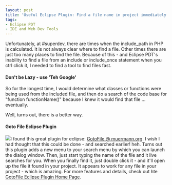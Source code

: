 ```yaml
---
layout: post
title: 'Useful Eclipse Plugin: Find a file name in project immediately'
tags:
- Eclipse PDT
- IDE and Web Dev Tools
---
```


Unfortunately, at #superdev, there are times when the include_path in PHP is calculated.  It is not always clear where to find a file.  Other times there are just too many places to find the file.  Because of this - and Eclipse PDT's inability to find a file from an include or include_once statement when you ctrl click it, I needed to find a tool to find files fast.

#### Don't be Lazy - use 'Teh Google'

So for the longest time, I would determine what classes or functions were being used from the included file, and then do a search of the code base for "function functionName()" because I knew it would find that file ... eventually.

Well, turns out, there is a better way.

#### Goto File Eclipse Plugin

[![](http://aaronsaray.com/blog/wp-content/uploads/2008/08/screenshot-300x177.jpg)](http://aaronsaray.com/blog/wp-content/uploads/2008/08/screenshot.jpg)I found this great plugin for eclipse: [GotoFile @ muermann.org](http://muermann.org/gotofile/).  I wish I had thought that this could be done - and searched earlier! heh.  Turns out this plugin adds a new menu to your search menu by which you can launch the dialog window.  Then, just start typing the name of the file and it live searches for you.  When you finally find it, just double click it - and it'll open up the file it found in your project.  It appears to work for any file in your project - which is amazing.  For more features and details, check out hte [GotoFile Eclipse Plugin Home Page](http://muermann.org/gotofile/).
